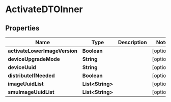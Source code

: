 
# ActivateDTOInner

## Properties
Name | Type | Description | Notes
------------ | ------------- | ------------- | -------------
**activateLowerImageVersion** | **Boolean** |  |  [optional]
**deviceUpgradeMode** | **String** |  |  [optional]
**deviceUuid** | **String** |  |  [optional]
**distributeIfNeeded** | **Boolean** |  |  [optional]
**imageUuidList** | **List&lt;String&gt;** |  |  [optional]
**smuImageUuidList** | **List&lt;String&gt;** |  |  [optional]



